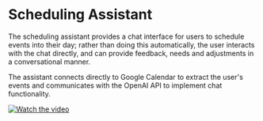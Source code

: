 # Scheduling Assistant

The scheduling assistant provides a chat interface for users to schedule events into their day; rather than doing this automatically, the user interacts with the chat directly, and can provide feedback, needs and adjustments in a conversational manner.

The assistant connects directly to Google Calendar to extract the user's events and communicates with the OpenAI API to implement chat functionality.

[![Watch the video](https://img.youtube.com/vi/w9p8-g6AXZc/maxresdefault.jpg)](https://youtu.be/w9p8-g6AXZc)
